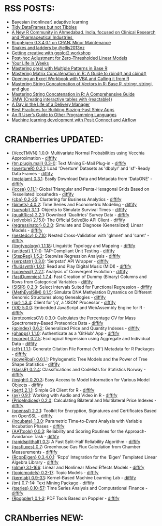 # RSS POSTS: ##

+ [Bayesian (nonlinear) adaptive learning](https://thierrymoudiki.github.io/blog/2024/08/12/r/bqrvfl)
+ [Tidy DataFrames but not Tibbles](https://jcarroll.com.au/2024/08/11/tidy-dataframes-but-not-tibbles/)
+ [A New R Community in Ahmedabad, India, focused on Clinical Research and Pharmaceutical Industries ](https://www.r-consortium.org/blog/2024/08/12/a-new-r-community-in-ahmedabad-india-focused-on-clinical-research-and-pharmaceutical-industries)
+ [RcppEigen 0.3.4.0.1 on CRAN: Minor Maintenance](http://dirk.eddelbuettel.com/blog/2024/08/16#rcppeigen_0.3.4.0.1)
+ [Snakes and ladders by @ellis2013nz](https://freerangestats.info/blog/2024/08/10/snakes-and-ladders)
+ [Getting creative with ggplot2 workshop](https://r-posts.com/getting-creative-with-ggplot2-workshop/)
+ [Post-hoc Adjustment for Zero-Thresholded Linear Models](https://win-vector.com/2024/08/16/post-hoc-adjustment-for-zero-thresholded-linear-models/)
+ [Your Life in Weeks](https://datawookie.dev/blog/2024/08/your-life-in-weeks/)
+ [Mastering grepl with Multiple Patterns in Base R](https://www.spsanderson.com/steveondata/posts/2024-08-16/)
+ [Mastering Matrix Concatenation in R: A Guide to rbind() and cbind()](https://www.spsanderson.com/steveondata/posts/2024-08-15/)
+ [Opening an Excel Workbook with VBA and Calling it from R](https://www.spsanderson.com/steveondata/posts/2024-08-14/)
+ [Mastering String Concatenation of Vectors in R: Base R, stringr, stringi, and glue](https://www.spsanderson.com/steveondata/posts/2024-08-13/)
+ [Mastering String Concatenation in R: A Comprehensive Guide](https://www.spsanderson.com/steveondata/posts/2024-08-12/)
+ [3MW (Creating interactive tables with {reactable})](https://3mw.albert-rapp.de/p/reactable-intro)
+ [A Day in the Life of a Delivery Manager ](https://www.appsilon.com/post/a-day-in-the-life-of-a-delivery-manager)
+ [Best Practices for Building Blazing-Fast Shiny Apps](https://www.appsilon.com/post/blazing-fast-shiny-apps)
+ [An R User’s Guide to Other Programming Languages](https://albert-rapp.de/posts/27_language_r_guide/27_language_r_guide.html)
+ [Machine learning development with Posit Connect and Airflow](https://posit.co/blog/ml-posit-connect-airflow/)
# CRANberries UPDATED: ##
+ [{VeccTMVN} 1.0.0](https://cran.r-project.org/package=VeccTMVN): Multivariate Normal Probabilities using Vecchia Approximation - [diffify](https://diffify.com/R/VeccTMVN)
+ [{tm.plugin.mail} 0.3-0](https://cran.r-project.org/package=tm.plugin.mail): Text Mining E-Mail Plug-in - [diffify](https://diffify.com/R/tm.plugin.mail)
+ [{overtureR} 0.2.1](https://cran.r-project.org/package=overtureR): Load 'Overture' Datasets as 'dbplyr' and 'sf'-Ready Data Frames - [diffify](https://diffify.com/R/overtureR)
+ [{metajam} 0.3.1](https://cran.r-project.org/package=metajam): Easily Download Data and Metadata from 'DataONE' - [diffify](https://diffify.com/R/metajam)
+ [{icosa} 0.11.1](https://cran.r-project.org/package=icosa): Global Triangular and Penta-Hexagonal Grids Based on Tessellated
Icosahedra - [diffify](https://diffify.com/R/icosa)
+ [{cba} 0.2-25](https://cran.r-project.org/package=cba): Clustering for Business Analytics - [diffify](https://diffify.com/R/cba)
+ [{bimets} 4.0.2](https://cran.r-project.org/package=bimets): Time Series and Econometric Modeling - [diffify](https://diffify.com/R/bimets)
+ [{survobj} 3.1.1](https://cran.r-project.org/package=survobj): Objects to Simulate Survival Times - [diffify](https://diffify.com/R/survobj)
+ [{qualtRics} 3.2.1](https://cran.r-project.org/package=qualtRics): Download 'Qualtrics' Survey Data - [diffify](https://diffify.com/R/qualtRics)
+ [{solvebio} 2.15.0](https://cran.r-project.org/package=solvebio): The Official SolveBio API Client - [diffify](https://diffify.com/R/solvebio)
+ [{regressinator} 0.2.0](https://cran.r-project.org/package=regressinator): Simulate and Diagnose (Generalized) Linear Models - [diffify](https://diffify.com/R/regressinator)
+ [{nestedcv} 0.7.10](https://cran.r-project.org/package=nestedcv): Nested Cross-Validation with 'glmnet' and 'caret' - [diffify](https://diffify.com/R/nestedcv)
+ [{lingtypology} 1.1.18](https://cran.r-project.org/package=lingtypology): Linguistic Typology and Mapping - [diffify](https://diffify.com/R/lingtypology)
+ [{unittest} 1.7-0](https://cran.r-project.org/package=unittest): TAP-Compliant Unit Testing - [diffify](https://diffify.com/R/unittest)
+ [{StepReg} 1.5.2](https://cran.r-project.org/package=StepReg): Stepwise Regression Analysis - [diffify](https://diffify.com/R/StepReg)
+ [{serpstatr} 0.3.0](https://cran.r-project.org/package=serpstatr): 'Serpstat' API Wrapper - [diffify](https://diffify.com/R/serpstatr)
+ [{fluidsynth} 1.0.1](https://cran.r-project.org/package=fluidsynth): Read and Play Digital Music (MIDI) - [diffify](https://diffify.com/R/fluidsynth)
+ [{convevol} 2.2.1](https://cran.r-project.org/package=convevol): Analysis of Convergent Evolution - [diffify](https://diffify.com/R/convevol)
+ [{fastDummies} 1.7.4](https://cran.r-project.org/package=fastDummies): Fast Creation of Dummy (Binary) Columns and Rows from
Categorical Variables - [diffify](https://diffify.com/R/fastDummies)
+ [{SISIR} 0.2.3](https://cran.r-project.org/package=SISIR): Select Intervals Suited for Functional Regression - [diffify](https://diffify.com/R/SISIR)
+ [{MethEvolSIM} 0.1.5](https://cran.r-project.org/package=MethEvolSIM): Simulate DNA Methylation Dynamics on Different Genomic
Structures along Genealogies - [diffify](https://diffify.com/R/MethEvolSIM)
+ [{jqr} 1.3.4](https://cran.r-project.org/package=jqr): Client for 'jq', a 'JSON' Processor - [diffify](https://diffify.com/R/jqr)
+ [{V8} 5.0.0](https://cran.r-project.org/package=V8): Embedded JavaScript and WebAssembly Engine for R - [diffify](https://diffify.com/R/V8)
+ [{proteomicsCV} 0.3.0](https://cran.r-project.org/package=proteomicsCV): Calculates the Percentage CV for Mass Spectrometry-Based
Proteomics Data - [diffify](https://diffify.com/R/proteomicsCV)
+ [{gpindex} 0.6.2](https://cran.r-project.org/package=gpindex): Generalized Price and Quantity Indexes - [diffify](https://diffify.com/R/gpindex)
+ [{ghapps} 1.1.0](https://cran.r-project.org/package=ghapps): Authenticate as a 'GitHub' App - [diffify](https://diffify.com/R/ghapps)
+ [{ecoreg} 0.2.5](https://cran.r-project.org/package=ecoreg): Ecological Regression using Aggregate and Individual Data - [diffify](https://diffify.com/R/ecoreg)
+ [{cffr} 1.1.1](https://cran.r-project.org/package=cffr): Generate Citation File Format ('cff') Metadata for R Packages - [diffify](https://diffify.com/R/cffr)
+ [{poweRbal} 0.0.1.1](https://cran.r-project.org/package=poweRbal): Phylogenetic Tree Models and the Power of Tree Shape Statistics - [diffify](https://diffify.com/R/poweRbal)
+ [{klassR} 0.2.4](https://cran.r-project.org/package=klassR): Classifications and Codelists for Statistics Norway - [diffify](https://diffify.com/R/klassR)
+ [{insight} 0.20.3](https://cran.r-project.org/package=insight): Easy Access to Model Information for Various Model Objects - [diffify](https://diffify.com/R/insight)
+ [{gert} 2.1.1](https://cran.r-project.org/package=gert): Simple Git Client for R - [diffify](https://diffify.com/R/gert)
+ [{av} 0.9.1](https://cran.r-project.org/package=av): Working with Audio and Video in R - [diffify](https://diffify.com/R/av)
+ [{PriceIndices} 0.2.0](https://cran.r-project.org/package=PriceIndices): Calculating Bilateral and Multilateral Price Indexes - [diffify](https://diffify.com/R/PriceIndices)
+ [{openssl} 2.2.1](https://cran.r-project.org/package=openssl): Toolkit for Encryption, Signatures and Certificates Based on
OpenSSL - [diffify](https://diffify.com/R/openssl)
+ [{incubate} 1.3.0](https://cran.r-project.org/package=incubate): Parametric Time-to-Event Analysis with Variable Incubation
Phases - [diffify](https://diffify.com/R/incubate)
+ [{AATtools} 0.0.3](https://cran.r-project.org/package=AATtools): Reliability and Scoring Routines for the Approach-Avoidance Task - [diffify](https://diffify.com/R/AATtools)
+ [{rapidsplithalf} 0.3](https://cran.r-project.org/package=rapidsplithalf): A Fast Split-Half Reliability Algorithm - [diffify](https://diffify.com/R/rapidsplithalf)
+ [{gasfluxes} 0.7](https://cran.r-project.org/package=gasfluxes): Greenhouse Gas Flux Calculation from Chamber Measurements - [diffify](https://diffify.com/R/gasfluxes)
+ [{RcppEigen} 0.3.4.0.1](https://cran.r-project.org/package=RcppEigen): 'Rcpp' Integration for the 'Eigen' Templated Linear Algebra
Library - [diffify](https://diffify.com/R/RcppEigen)
+ [{nlme} 3.1-166](https://cran.r-project.org/package=nlme): Linear and Nonlinear Mixed Effects Models - [diffify](https://diffify.com/R/nlme)
+ [{topicmodels} 0.2-17](https://cran.r-project.org/package=topicmodels): Topic Models - [diffify](https://diffify.com/R/topicmodels)
+ [{kernlab} 0.9-33](https://cran.r-project.org/package=kernlab): Kernel-Based Machine Learning Lab - [diffify](https://diffify.com/R/kernlab)
+ [{tm} 0.7-14](https://cran.r-project.org/package=tm): Text Mining Package - [diffify](https://diffify.com/R/tm)
+ [{tseries} 0.10-57](https://cran.r-project.org/package=tseries): Time Series Analysis and Computational Finance - [diffify](https://diffify.com/R/tseries)
+ [{Rpoppler} 0.1-3](https://cran.r-project.org/package=Rpoppler): PDF Tools Based on Poppler - [diffify](https://diffify.com/R/Rpoppler)
# CRANberries NEW: ##
